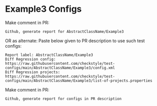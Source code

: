 # Example3 Configs
Make comment in PR:
```
Github, generate report for AbstractClassName/Example3
```
OR as alternate:
Paste below given to PR description to use such test configs:
```
Report label: AbstractClassName/Example3
Diff Regression config: https://raw.githubusercontent.com/checkstyle/test-configs/main/AbstractClassName/Example3/config.xml
Diff Regression projects: https://raw.githubusercontent.com/checkstyle/test-configs/main/AbstractClassName/Example3/list-of-projects.properties
```
Make comment in PR:
```
Github, generate report for configs in PR description
```
